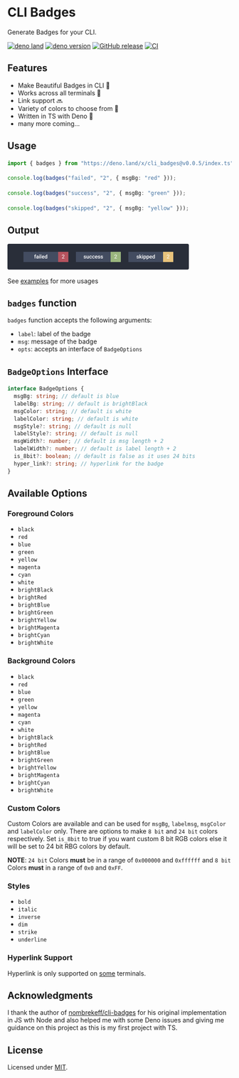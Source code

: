 # CLI Badges

Generate Badges for your CLI.

[![deno land](http://img.shields.io/badge/available%20on-deno.land/x-lightgrey.svg?logo=deno&labelColor=black)](https://deno.land/x/cli_badges)  [![deno version](https://img.shields.io/badge/deno-^1.3.2-lightgrey?logo=deno)](https://github.com/denoland/deno) [![GitHub release](https://img.shields.io/github/release/Delta456/cli_badges.svg)](https://github.com/Delta456/cli_badges/releases) [![CI](https://github.com/Delta456/cli_badges/workflows/CI/badge.svg)](https://github.com/Delta456/cli_badges/actions?query=workflow%3ACI)

## Features
- Make Beautiful Badges in CLI 🤩
- Works across all terminals 🦄
- Link support 🔜
- Variety of colors to choose from 🎨
- Written in TS with Deno 🦕
- many more coming...

## Usage

```ts
import { badges } from "https://deno.land/x/cli_badges@v0.0.5/index.ts";

console.log(badges("failed", "2", { msgBg: "red" }));

console.log(badges("success", "2", { msgBg: "green" }));

console.log(badges("skipped", "2", { msgBg: "yellow" }));
```

## Output

![sample_output](img/sample_output.png)

See [examples](./examples/) for more usages

## `badges` function

`badges` function accepts the following arguments:

- `label`: label of the badge
- `msg`: message of the badge
- `opts`: accepts an interface of `BadgeOptions` 

## `BadgeOptions` Interface

```ts
interface BadgeOptions {
  msgBg: string; // default is blue
  labelBg: string; // default is brightBlack
  msgColor: string; // default is white
  labelColor: string; // default is white
  msgStyle?: string; // default is null
  labelStyle?: string; // default is null
  msgWidth?: number; // default is msg length + 2
  labelWidth?: number; // default is label length + 2
  is_8bit?: boolean; // default is false as it uses 24 bits
  hyper_link?: string; // hyperlink for the badge
}
```

## Available Options

### Foreground Colors

- `black`
- `red`
- `blue`
- `green`
- `yellow`
- `magenta`
- `cyan`
- `white`
- `brightBlack`
- `brightRed`
- `brightBlue`
- `brightGreen`
- `brightYellow`
- `brightMagenta`
- `brightCyan`
- `brightWhite`

### Background Colors

- `black`
- `red`
- `blue`
- `green`
- `yellow`
- `magenta`
- `cyan`
- `white`
- `brightBlack`
- `brightRed`
- `brightBlue`
- `brightGreen`
- `brightYellow`
- `brightMagenta`
- `brightCyan`
- `brightWhite`

### Custom Colors

Custom Colors are available and can be used for `msgBg`, `labelmsg`, `msgColor` and `labelColor` only. There are options to make `8 bit` and `24 bit` colors respectively. Set `is_8bit` to true if you want custom 8 bit RGB colors else it will be set to 24 bit RBG colors by default.

**NOTE**: `24 bit` Colors **must** be in a range of `0x000000` and `0xffffff` and `8 bit` Colors **must** in a range of `0x0` and `0xFF`.

### Styles

- `bold`
- `italic`
- `inverse`
- `dim`
- `strike`
- `underline`

### Hyperlink Support

Hyperlink is only supported on [some](https://gist.github.com/egmontkob/eb114294efbcd5adb1944c9f3cb5feda) terminals.

## Acknowledgments

I thank the author of [nombrekeff/cli-badges](https://github.com/nombrekeff/cli-badges) for his original implementation in JS wth Node and also helped me with some Deno issues and giving me guidance on this project as this is my first project with TS.

## License

Licensed under [MIT](LICENSE).

